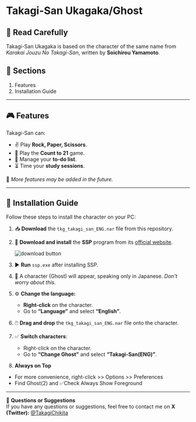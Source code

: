 # Takagi-San Ukagaka/Ghost

## 📖 **Read Carefully**

Takagi-San Ukagaka is based on the character of the same name from *Karakai Jouzu No Takagi-San*, written by **Soichirou Yamamoto**.

## 📌 **Sections**
1. Features  
2. Installation Guide  

---

## 🎮 **Features**  
Takagi-San can:  

- ✌ Play **Rock, Paper, Scissors**.  
- 🔢 Play the **Count to 21** game.  
- 📝 Manage your **to-do list**.  
- ⏳ Time your **study sessions**.  

📌 *More features may be added in the future.*  

---

## 📌 **Installation Guide**  

Follow these steps to install the character on your PC:  

1. 📥 **Download** the `tkg_takagi_san_ENG.nar` file from this repository.  

2. 🔗 **Download and install** the **SSP** program from its [official website](http://ssp.shillest.net/).  

   ![download button](https://ssp.shillest.net/image/download_full.png)  

3. ▶️ **Run** `ssp.exe` after installing SSP.  

4. 👧 A character (Ghost) will appear, speaking only in Japanese. *Don't worry about this.*  

5. ⚙️ **Change the language:**  
   - **Right-click** on the character.  
   - Go to **“Language”** and select **“English”**.  

6. 🖱️ **Drag and drop** the `tkg_takagi_san_ENG.nar` file onto the character.  

7. ✅ **Switch characters**:  
   - Right-click on the character.  
   - Go to **“Change Ghost”** and select **“Takagi-San(ENG)”**.  

8. **Always on Top**  
- For more convenience, right-click >> Options >> Preferences  
- Find Ghost(2) and ✅Check Always Show Foreground 

---

📩 **Questions or Suggestions**  
If you have any questions or suggestions, feel free to contact me on **X (Twitter):** [@TakagiChikita](https://twitter.com/TakagiChikita)